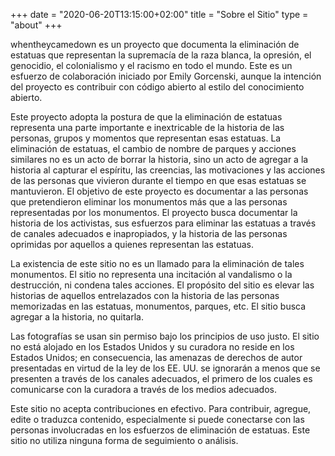 +++
date = "2020-06-20T13:15:00+02:00"
title = "Sobre el Sitio"
type = "about"
+++

whentheycamedown es un proyecto que documenta la eliminación de estatuas que representan la supremacía de la raza blanca, la opresión, el genocidio, el colonialismo y el racismo en todo el mundo. Este es un esfuerzo de colaboración iniciado por Emily Gorcenski, aunque la intención del proyecto es contribuir con código abierto al estilo del conocimiento abierto.

Este proyecto adopta la postura de que la eliminación de estatuas representa una parte importante e inextricable de la historia de las personas, grupos y momentos que representan esas estatuas. La eliminación de estatuas, el cambio de nombre de parques y acciones similares no es un acto de borrar la historia, sino un acto de agregar a la historia al capturar el espíritu, las creencias, las motivaciones y las acciones de las personas que vivieron durante el tiempo en que esas estatuas se mantuvieron. El objetivo de este proyecto es documentar a las personas que pretendieron eliminar los monumentos más que a las personas representadas por los monumentos. El proyecto busca documentar la historia de los activistas, sus esfuerzos para eliminar las estatuas a través de canales adecuados e inapropiados, y la historia de las personas oprimidas por aquellos a quienes representan las estatuas.

La existencia de este sitio no es un llamado para la eliminación de tales monumentos. El sitio no representa una incitación al vandalismo o la destrucción, ni condena tales acciones. El propósito del sitio es elevar las historias de aquellos entrelazados con la historia de las personas memorizadas en las estatuas, monumentos, parques, etc. El sitio busca agregar a la historia, no quitarla.

Las fotografías se usan sin permiso bajo los principios de uso justo. El sitio no está alojado en los Estados Unidos y su curadora no reside en los Estados Unidos; en consecuencia, las amenazas de derechos de autor presentadas en virtud de la ley de los EE. UU. se ignorarán a menos que se presenten a través de los canales adecuados, el primero de los cuales es comunicarse con la curadora a través de los medios adecuados.

Este sitio no acepta contribuciones en efectivo. Para contribuir, agregue, edite o traduzca contenido, especialmente si puede conectarse con las personas involucradas en los esfuerzos de eliminación de estatuas. Este sitio no utiliza ninguna forma de seguimiento o análisis.
